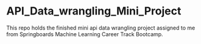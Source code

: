# API_Data_wrangling_Mini_Project

This repo holds the finished mini api data wrangling project assigned to me from Springboards Machine Learning Career Track Bootcamp.
